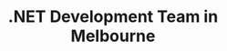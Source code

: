 ---
title: .NET Development Team in Melbourne
permalink: /landings/net-developer-melbourne
technology: .NET
location: Melbourne
---